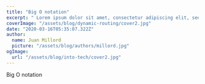 ```yaml
---
title: "Big O notation"
excerpt: " Lorem ipsum dolor sit amet, consectetur adipiscing elit, sed do eiusmod tempor incididunt ut labore et dolore magna aliqua. Praesent elementum facilisis leo vel fringilla est ullamcorper eget. At imperdiet dui accumsan sit amet nulla facilisi morbi tempus."
coverImage: "/assets/blog/dynamic-routing/cover2.jpg"
date: "2020-03-16T05:35:07.322Z"
author:
  name: Juan Millord
  picture: "/assets/blog/authors/millord.jpg"
ogImage:
  url: "/assets/blog/into-tech/cover2.jpg"
---
```


Big O notation
